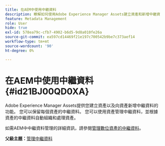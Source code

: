 ```yaml
---
title: 在AEM中使用中繼資料
description: 瞭解如何使用Adobe Experience Manager Assets建立資產和新增中繼資料。 從AEM Guides管理中繼資料。
feature: Metadata Management
role: User
hide: true
exl-id: 578ea79c-cfb7-4902-b6d5-9d8a010fe26a
source-git-commit: ea597cd14469f21e197c700542b9be7c373aef14
workflow-type: tm+mt
source-wordcount: '90'
ht-degree: 0%

---
```


# 在AEM中使用中繼資料 {#id21BJ00QD0XA}

Adobe Experience Manager Assets提供您建立資產以及向資產新增中繼資料的功能。 您可以保留每個資產的中繼資料。 您可以使用資產管理中繼資料，並根據資產的中繼資料自動組織和處理資產。

如需AEM中中繼資料管理的詳細資訊，請參閱[管理數位資產的中繼資料](https://experienceleague.adobe.com/docs/experience-manager-65/assets/using/metadata.html?lang=en)。

**父級主題：**[&#x200B;管理中繼資料](manage-metadata.md)
